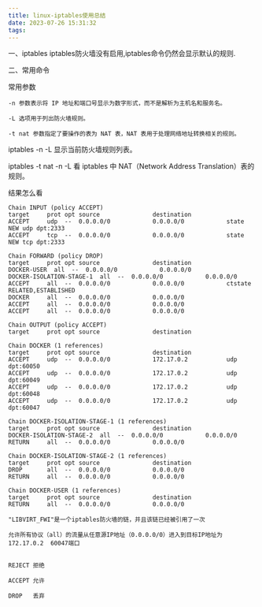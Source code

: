 ```yaml
---
title: linux-iptables使用总结
date: 2023-07-26 15:31:32
tags:
---
```

一、iptables
    iptables防火墙没有启用,iptables命令仍然会显示默认的规则.


二、常用命令

常用参数

    -n 参数表示将 IP 地址和端口号显示为数字形式，而不是解析为主机名和服务名。
    
    -L 选项用于列出防火墙规则。
    
    -t nat 参数指定了要操作的表为 NAT 表，NAT 表用于处理网络地址转换相关的规则。

iptables -n -L           显示当前防火墙规则列表。


iptables -t nat -n -L    看 iptables 中 NAT（Network Address Translation）表的规则。

    
结果怎么看

    Chain INPUT (policy ACCEPT)
    target     prot opt source               destination         
    ACCEPT     udp  --  0.0.0.0/0            0.0.0.0/0            state NEW udp dpt:2333
    ACCEPT     tcp  --  0.0.0.0/0            0.0.0.0/0            state NEW tcp dpt:2333
    
    Chain FORWARD (policy DROP)
    target     prot opt source               destination         
    DOCKER-USER  all  --  0.0.0.0/0            0.0.0.0/0           
    DOCKER-ISOLATION-STAGE-1  all  --  0.0.0.0/0            0.0.0.0/0           
    ACCEPT     all  --  0.0.0.0/0            0.0.0.0/0            ctstate RELATED,ESTABLISHED
    DOCKER     all  --  0.0.0.0/0            0.0.0.0/0           
    ACCEPT     all  --  0.0.0.0/0            0.0.0.0/0           
    ACCEPT     all  --  0.0.0.0/0            0.0.0.0/0           
    
    Chain OUTPUT (policy ACCEPT)
    target     prot opt source               destination         
    
    Chain DOCKER (1 references)
    target     prot opt source               destination         
    ACCEPT     udp  --  0.0.0.0/0            172.17.0.2           udp dpt:60050
    ACCEPT     udp  --  0.0.0.0/0            172.17.0.2           udp dpt:60049
    ACCEPT     udp  --  0.0.0.0/0            172.17.0.2           udp dpt:60048
    ACCEPT     udp  --  0.0.0.0/0            172.17.0.2           udp dpt:60047
    
    Chain DOCKER-ISOLATION-STAGE-1 (1 references)
    target     prot opt source               destination         
    DOCKER-ISOLATION-STAGE-2  all  --  0.0.0.0/0            0.0.0.0/0           
    RETURN     all  --  0.0.0.0/0            0.0.0.0/0           
    
    Chain DOCKER-ISOLATION-STAGE-2 (1 references)
    target     prot opt source               destination         
    DROP       all  --  0.0.0.0/0            0.0.0.0/0           
    RETURN     all  --  0.0.0.0/0            0.0.0.0/0           
    
    Chain DOCKER-USER (1 references)
    target     prot opt source               destination         
    RETURN     all  --  0.0.0.0/0            0.0.0.0/0 
     
    "LIBVIRT_FWI"是一个iptables防火墙的链，并且该链已经被引用了一次
    
    允许所有协议（all）的流量从任意源IP地址（0.0.0.0/0）进入到目标IP地址为172.17.0.2  60047端口
    
    
    REJECT 拒绝
    
    ACCEPT 允许
    
    DROP   丢弃
    